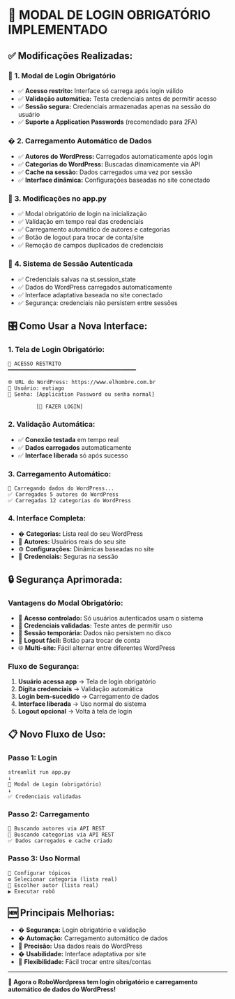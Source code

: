 # 🔐 MODAL DE LOGIN OBRIGATÓRIO IMPLEMENTADO

## ✅ **Modificações Realizadas:**

### 🚨 **1. Modal de Login Obrigatório**
- ✅ **Acesso restrito:** Interface só carrega após login válido
- ✅ **Validação automática:** Testa credenciais antes de permitir acesso
- ✅ **Sessão segura:** Credenciais armazenadas apenas na sessão do usuário
- ✅ **Suporte a Application Passwords** (recomendado para 2FA)

### � **2. Carregamento Automático de Dados**
- ✅ **Autores do WordPress:** Carregados automaticamente após login
- ✅ **Categorias do WordPress:** Buscadas dinamicamente via API
- ✅ **Cache na sessão:** Dados carregados uma vez por sessão
- ✅ **Interface dinâmica:** Configurações baseadas no site conectado

### 🔧 **3. Modificações no app.py**
- ✅ Modal obrigatório de login na inicialização
- ✅ Validação em tempo real das credenciais
- ✅ Carregamento automático de autores e categorias
- ✅ Botão de logout para trocar de conta/site
- ✅ Remoção de campos duplicados de credenciais

### 🤖 **4. Sistema de Sessão Autenticada**
- ✅ Credenciais salvas na st.session_state
- ✅ Dados do WordPress carregados automaticamente
- ✅ Interface adaptativa baseada no site conectado
- ✅ Segurança: credenciais não persistem entre sessões

## 🎛️ **Como Usar a Nova Interface:**

### **1. Tela de Login Obrigatório:**
```
🔐 ACESSO RESTRITO
━━━━━━━━━━━━━━━━━━━━━━━━━━━━━━━━━━━━━━━━━

🌐 URL do WordPress: https://www.elhombre.com.br
👤 Usuário: eutiago
🔑 Senha: [Application Password ou senha normal]

         [🔐 FAZER LOGIN]
```

### **2. Validação Automática:**
- ✅ **Conexão testada** em tempo real
- ✅ **Dados carregados** automaticamente
- ✅ **Interface liberada** só após sucesso

### **3. Carregamento Automático:**
```
🔄 Carregando dados do WordPress...
✅ Carregados 5 autores do WordPress
✅ Carregadas 12 categorias do WordPress
```

### **4. Interface Completa:**
- � **Categorias:** Lista real do seu WordPress
- 👤 **Autores:** Usuários reais do seu site
- ⚙️ **Configurações:** Dinâmicas baseadas no site
- 🔐 **Credenciais:** Seguras na sessão

## 🔒 **Segurança Aprimorada:**

### **Vantagens do Modal Obrigatório:**
- 🚨 **Acesso controlado:** Só usuários autenticados usam o sistema
- 🔐 **Credenciais validadas:** Teste antes de permitir uso
- 💾 **Sessão temporária:** Dados não persistem no disco
- 🚪 **Logout fácil:** Botão para trocar de conta
- 🌐 **Multi-site:** Fácil alternar entre diferentes WordPress

### **Fluxo de Segurança:**
1. **Usuário acessa app** → Tela de login obrigatório
2. **Digita credenciais** → Validação automática
3. **Login bem-sucedido** → Carregamento de dados
4. **Interface liberada** → Uso normal do sistema
5. **Logout opcional** → Volta à tela de login

## 📋 **Novo Fluxo de Uso:**

### **Passo 1: Login**
```
streamlit run app.py
↓
🔐 Modal de Login (obrigatório)
↓
✅ Credenciais validadas
```

### **Passo 2: Carregamento**
```
🔄 Buscando autores via API REST
🔄 Buscando categorias via API REST
✅ Dados carregados e cache criado
```

### **Passo 3: Uso Normal**
```
📝 Configurar tópicos
⚙️ Selecionar categoria (lista real)
👤 Escolher autor (lista real)
▶️ Executar robô
```

## 🆕 **Principais Melhorias:**

- � **Segurança:** Login obrigatório e validação
- � **Automação:** Carregamento automático de dados
- 🎯 **Precisão:** Usa dados reais do WordPress
- � **Usabilidade:** Interface adaptativa por site
- 🔄 **Flexibilidade:** Fácil trocar entre sites/contas

---

**🎉 Agora o RoboWordpress tem login obrigatório e carregamento automático de dados do WordPress!**
